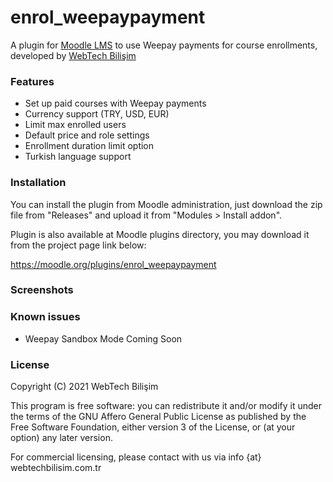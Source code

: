 # enrol\_weepaypayment

A plugin for [Moodle LMS](https://moodle.org) to use Weepay payments for course enrollments, developed by [WebTech Bilişim](mailto:info@webtechbilisim.com.tr)

### Features

  - Set up paid courses with Weepay payments
  - Currency support (TRY, USD, EUR)
  - Limit max enrolled users
  - Default price and role settings
  - Enrollment duration limit option
  - Turkish language support

### Installation

You can install the plugin from Moodle administration, just download the zip file from "Releases" and upload it from "Modules > Install addon".

Plugin is also available at Moodle plugins directory, you may download it from the project page link below: 

<https://moodle.org/plugins/enrol_weepaypayment>

### Screenshots

### Known issues

  - Weepay Sandbox Mode Coming Soon

### License

Copyright (C) 2021 WebTech Bilişim

This program is free software: you can redistribute it and/or modify it under the terms of the GNU Affero General Public License as published by the Free Software Foundation, either version 3 of the License, or (at your option) any later version.

For commercial licensing, please contact with us via info {at} webtechbilisim.com.tr


